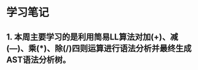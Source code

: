 <!--
 * @Descripttion: 
 * @version: 
 * @Author: voanit
 * @Date: 2020-09-27 18:37:12
 * @LastEditors: voanit
 * @LastEditTime: 2020-10-24 17:05:37
-->
# 学习笔记

## 1. 本周主要学习的是利用简易LL算法对加(+)、减(—)、乘(*)、除(/)四则运算进行语法分析并最终生成AST语法分析树。